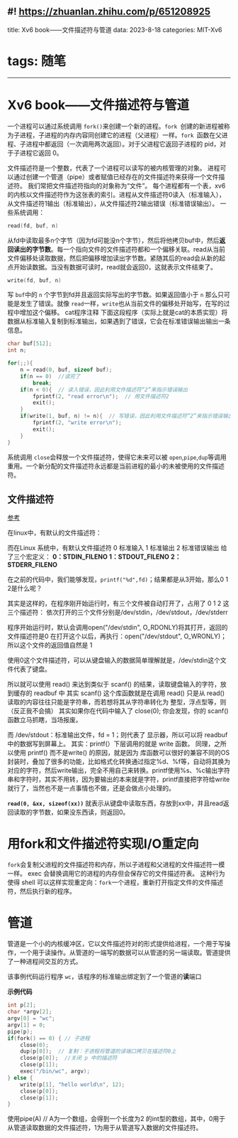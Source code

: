 #! https://zhuanlan.zhihu.com/p/651208925
---
title: Xv6 book——文件描述符与管道
data: 2023-8-18
categories: MIT-Xv6
# tags: 随笔
---
# Xv6 book——文件描述符与管道

一个进程可以通过系统调用 `fork()`来创建一个新的进程。`fork `创建的新进程被称为子进程，子进程的内存内容同创建它的进程（父进程）一样。`fork `函数在父进程、子进程中都返回（一次调用两次返回）。对于父进程它返回子进程的 pid，对于子进程它返回 0。

文件描述符是一个整数，代表了一个进程可以读写的被内核管理的对象。
进程可以通过创建一个管道（pipe）或者赋值已经存在的文件描述符来获得一个文件描述符。
我们常把文件描述符指向的对象称为“文件”。
每个进程都有一个表，xv6的内核以文件描述符作为这张表的索引。进程从文件描述符0读入（标准输入），从文件描述符1输出（标准输出），从文件描述符2输出错误（标准错误输出）。
一些系统调用：

```cpp
read(fd, buf, n)
```

从fd中读取最多n个字节（因为fd可能没n个字节），然后将他拷贝buf中，然后**返回读出的字节数**。每一个指向文件的文件描述符都和一个偏移关联。read从当前文件偏移处读取数据，然后把偏移增加读出字节数。紧随其后的read会从新的起点开始读数据。当没有数据可读时，read就会返回0，这就表示文件结束了。

```cpp
write(fd, buf, n)
```

写 `buf`中的 `n` 个字节到fd并且返回实际写出的字节数。如果返回值小于 `n` 那么只可能是发生了错误。就像 `read`一样，`write`也从当前文件的偏移处开始写，在写的过程中增加这个偏移。
cat程序注释
下面这段程序（实际上就是cat的本质实现）将数据从标准输入复制到标准输出，如果遇到了错误，它会在标准错误输出输出一条信息。

```cpp
char buf[512];
int n;

for(;;){
    n = read(0, buf, sizeof buf);
    if(n == 0)  //读完了
        break;
    if(n < 0){  // 读入错误，因此利用文件描述符“2”来指示错误输出
        fprintf(2, "read error\n");  // 用文件描述符2
        exit();
    }
    if(write(1, buf, n) != n){  // 写错误，因此利用文件描述符“2”来指示错误输出
        fprintf(2, "write error\n");
        exit();
    }
}
```

系统调用 `close`会释放一个文件描述符，使得它未来可以被 `open`,`pipe`,`dup`等调用重用。一个新分配的文件描述符永远都是当前进程的最小的未被使用的文件描述符。



## 文件描述符

[参考](https://blog.csdn.net/qq_45831156/article/details/107469716)

在linux中，有默认的文件描述符：

而在Linux 系统中，有默认文件描述符
0 标准输入
1 标准输出
2 标准错误输出
给了三个宏定义：
**0：STDIN_FILENO**
**1：STDOUT_FILENO**
**2：STDERR_FILENO**

在之前的代码中，我们能够发现，`printf("%d",fd)`；结果都是从3开始，那么0 1 2是什么呢？

其实是这样的，在程序刚开始运行时，有三个文件被自动打开了，占用了 0 1 2 这三个描述符：
依次打开的三个文件分别是/dev/stdin，/dev/stdout，/dev/stderr

程序开始运行时，默认会调用open("/dev/stdin", O_RDONLY)将其打开，返回的文件描述符是0
在打开这个以后，再执行：open("/dev/stdout", O_WRONLY)； 所以这个文件的返回值自然是 1

使用0这个文件描述符，可以从键盘输入的数据简单理解就是，/dev/stdin这个文件代表了键盘。

所以就可以使用 read() 来达到类似于 scanf() 的结果，读取键盘输入的字符，放到缓存的 readbuf 中
其实 scanf() 这个库函数就是在调用 read() 只是从 read() 读取的内容往往只能是字符串，而若想将其从字符串转化为 整型，浮点型等，则（反正我不会搞）
其实如果你在代码中输入了 close(0); 你会发现，你的 scanf() 函数立马抓瞎，当场报废。

而 /dev/stdout：标准输出文件，fd = 1；则代表了 显示器，所以可以将 readbuf 中的数据写到屏幕上。
其实：printf(）下层调用的就是 write 函数。
同理，之所以使用 printf() 而不是write() 的原因，就是因为
库函数可以很好的兼容不同的OS
封装时，叠加了很多的功能，比如格式化转换通过指定%d、%f等，自动将其换为对应的字符，然后write输出，完全不用自己来转换。printf使用%s、%c输出字符串和字符时，其实不用转，因为要输出的本来就是字符，printf直接把字符给write就行了，当然也不是一点事情也不做，还是会做点小处理的。

**`read(0, &xx, sizeof(xx))`** 就表示从键盘中读取东西，存放到xx中，并且read返回读取的字节数，如果没东西读，则返回0。

# 用fork和文件描述符实现I/O重定向

`fork`会复制父进程的文件描述符和内存，所以子进程和父进程的文件描述符一模一样。
exec 会替换调用它的进程的内存但会保存它的文件描述符表。
这种行为使得 shell 可以这样实现重定向：`fork`一个进程，重新打开指定文件的文件描述符，然后执行新的程序。

# 管道

管道是一个小的内核缓冲区，它以文件描述符对的形式提供给进程，一个用于写操作，一个用于读操作。从管道的一端写的数据可以从管道的另一端读取。管道提供了一种进程间交互的方式。

该事例代码运行程序 `wc`，该程序的标准输出绑定到了一个管道的**读**端口

**示例代码**

```cpp
int p[2];
char *argv[2];
argv[0] = "wc";
argv[1] = 0;
pipe(p);
if(fork() == 0) { // 子进程
    close(0);
    dup(p[0]);  // 复制：子进程将管道的读端口拷贝在描述符0上
    close(p[0]);  //关闭 p 中的描述符
    close(p[1]);
    exec("/bin/wc", argv);
} else {
    write(p[1], "hello world\n", 12);
    close(p[0]);
    close(p[1]);
}
```

使用pipe(A) // A为一个数组，会得到一个长度为2 的int型的数组，其中，0用于从管道读取数据的文件描述符，1为用于从管道写入数据的文件描述符。
